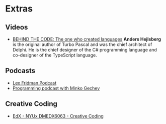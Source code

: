 # Extras

## Videos

* [BEHIND THE CODE: The one who created languages](https://www.youtube.com/watch?v=tmOmFfcA9us) **Anders Hejlsberg** is the original author of Turbo Pascal and was the chief architect of Delphi. He is the chief designer of the C# programming language and co-designer of the TypeScript language. 

## Podcasts

* [Lex Fridman Podcast](https://lexfridman.com/podcast/)
* [Programming podcast with Minko Gechev](https://podcast.mgechev.com/)

## Creative Coding

* [EdX - NYUx DMEDX6063 - Creative Coding](https://learning.edx.org/course/course-v1:NYUx+DMEDX6063+1T2021/home)

